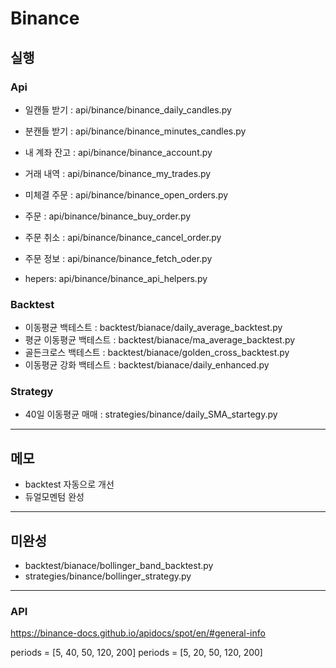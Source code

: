 # Binance

## 실행

### Api

-   일캔들 받기 : api/binance/binance_daily_candles.py
-   분캔들 받기 : api/binance/binance_minutes_candles.py

-   내 계좌 잔고 : api/binance/binance_account.py
-   거래 내역 : api/binance/binance_my_trades.py
-   미체결 주문 : api/binance/binance_open_orders.py

-   주문 : api/binance/binance_buy_order.py
-   주문 취소 : api/binance/binance_cancel_order.py
-   주문 정보 : api/binance/binance_fetch_oder.py

-   hepers: api/binance/binance_api_helpers.py

### Backtest

-   이동평균 백테스트 : backtest/bianace/daily_average_backtest.py
-   평균 이동평균 백테스트 : backtest/bianace/ma_average_backtest.py
-   골든크로스 백테스트 : backtest/bianace/golden_cross_backtest.py
-   이동평균 강화 백테스트 : backtest/bianace/daily_enhanced.py

### Strategy

-   40일 이동평균 매매 : strategies/binance/daily_SMA_startegy.py

---

## 메모

-   backtest 자동으로 개선
-   듀얼모멘텀 완성

---

## 미완성

-   backtest/bianace/bollinger_band_backtest.py
-   strategies/binance/bollinger_strategy.py

---

### API

https://binance-docs.github.io/apidocs/spot/en/#general-info

periods = [5, 40, 50, 120, 200]
periods = [5, 20, 50, 120, 200]
